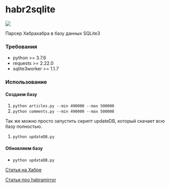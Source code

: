 # habr2sqlite
![](https://habrastorage.org/webt/hd/58/iw/hd58iwojln20-01__s9u8yfjovy.gif)

 Парсер Хабрахабра в базу данных SQLite3
### Требования
* python >= 3.7.6
* requests >= 2.22.0
* sqlite3worker >= 1.1.7

### Использование
#### Создаем базу
 1. ```python articles.py --min 490000 --max 500000```
 2. ```python comments.py --min 490000 --max 500000```
 
 Так же можно просто запустить скрипт updateDB, который скачает всю базу полностью.
 1. ```python updateDB.py```
 

#### Обновляем базу
 * ```python updateDB.py```


[Статья на Хабре](https://m.habr.com/ru/post/490820/)

[Статья про habramirror](https://habr.com/ru/post/496892/)